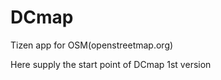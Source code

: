 # DCmap

Tizen app  for  OSM(openstreetmap.org)

Here supply  the  start point of DCmap  1st version
